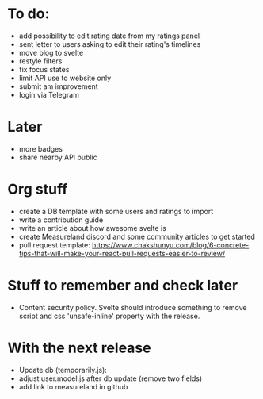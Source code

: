# To do:

- add possibility to edit rating date from my ratings panel
- sent letter to users asking to edit their rating's timelines
- move blog to svelte
- restyle filters
- fix focus states
- limit API use to website only
- submit am improvement
- login via Telegram

# Later

- more badges
- share nearby API public

# Org stuff

- create a DB template with some users and ratings to import
- write a contribution guide
- write an article about how awesome svelte is
- create Measureland discord and some community articles to get started
- pull request template: https://www.chakshunyu.com/blog/6-concrete-tips-that-will-make-your-react-pull-requests-easier-to-review/

# Stuff to remember and check later

- Content security policy. Svelte should introduce something to remove script and css 'unsafe-inline' property with the release.

# With the next release

- Update db (temporarily.js):
- adjust user.model.js after db update (remove two fields)
- add link to measureland in github
